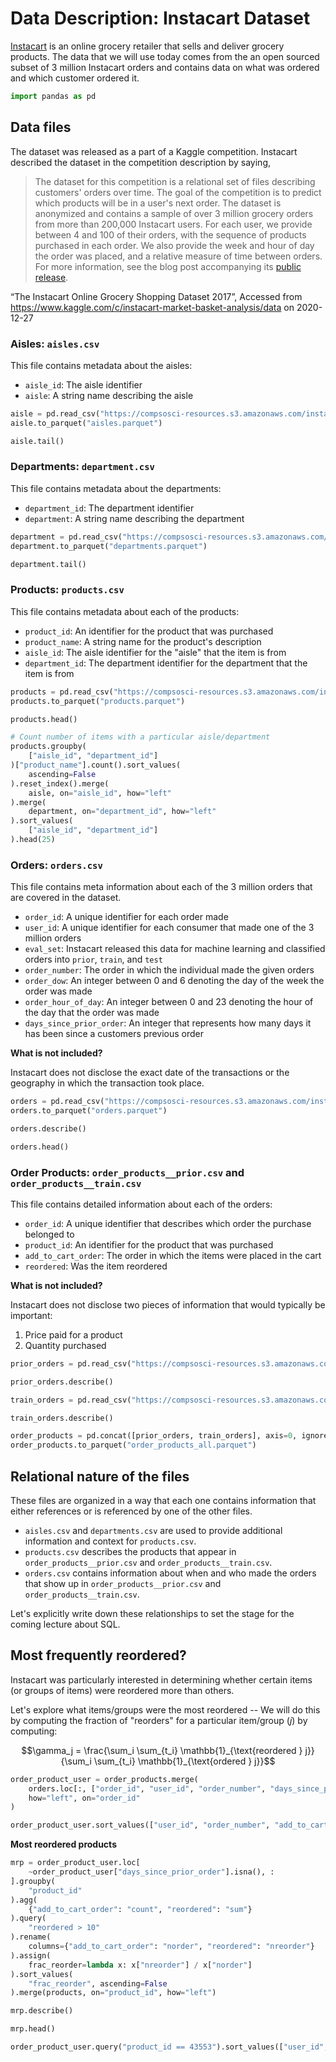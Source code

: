 # Data Description: Instacart Dataset

[Instacart](https://www.instacart.com/) is an online grocery retailer that sells and deliver grocery products. The data that we will use today comes from the an open sourced subset of 3 million Instacart orders and contains data on what was ordered and which customer ordered it.


```python
import pandas as pd
```

## Data files

The dataset was released as a part of a Kaggle competition. Instacart described the dataset in the competition description by saying,

> The dataset for this competition is a relational set of files describing customers' orders over time. The goal of the competition is to predict which products will be in a user's next order. The dataset is anonymized and contains a sample of over 3 million grocery orders from more than 200,000 Instacart users. For each user, we provide between 4 and 100 of their orders, with the sequence of products purchased in each order. We also provide the week and hour of day the order was placed, and a relative measure of time between orders. For more information, see the blog post accompanying its [public release](https://tech.instacart.com/3-million-instacart-orders-open-sourced-d40d29ead6f2).

“The Instacart Online Grocery Shopping Dataset 2017”, Accessed from https://www.kaggle.com/c/instacart-market-basket-analysis/data on 2020-12-27

### Aisles: `aisles.csv`

This file contains metadata about the aisles:

* `aisle_id`: The aisle identifier
* `aisle`: A string name describing the aisle

```python
aisle = pd.read_csv("https://compsosci-resources.s3.amazonaws.com/instacart/aisles.csv")
aisle.to_parquet("aisles.parquet")

```

```python
aisle.tail()
```

### Departments: `department.csv`

This file contains metadata about the departments:

* `department_id`: The department identifier
* `department`: A string name describing the department

```python
department = pd.read_csv("https://compsosci-resources.s3.amazonaws.com/instacart/departments.csv")
department.to_parquet("departments.parquet")
```

```python
department.tail()
```

### Products: `products.csv`

This file contains metadata about each of the products:

* `product_id`: An identifier for the product that was purchased
* `product_name`: A string name for the product's description
* `aisle_id`: The aisle identifier for the "aisle" that the item is from
* `department_id`: The department identifier for the department that the item is from

```python
products = pd.read_csv("https://compsosci-resources.s3.amazonaws.com/instacart/products.csv")
products.to_parquet("products.parquet")
```

```python
products.head()
```

```python
# Count number of items with a particular aisle/department
products.groupby(
    ["aisle_id", "department_id"]
)["product_name"].count().sort_values(
    ascending=False
).reset_index().merge(
    aisle, on="aisle_id", how="left"
).merge(
    department, on="department_id", how="left"
).sort_values(
    ["aisle_id", "department_id"]
).head(25)

```

### Orders: `orders.csv`

This file contains meta information about each of the 3 million orders that are covered in the dataset.

* `order_id`: A unique identifier for each order made
* `user_id`: A unique identifier for each consumer that made one of the 3 million orders
* `eval_set`: Instacart released this data for machine learning and classified orders into `prior`, `train`, and `test`
* `order_number`: The order in which the individual made the given orders
* `order_dow`: An integer between 0 and 6 denoting the day of the week the order was made
* `order_hour_of_day`: An integer between 0 and 23 denoting the hour of the day that the order was made
* `days_since_prior_order`: An integer that represents how many days it has been since a customers previous order


**What is not included?**

Instacart does not disclose the exact date of the transactions or the geography in which the transaction took place.


```python
orders = pd.read_csv("https://compsosci-resources.s3.amazonaws.com/instacart/orders.csv")
orders.to_parquet("orders.parquet")
```

```python
orders.describe()
```

```python
orders.head()
```

### Order Products: `order_products__prior.csv` and `order_products__train.csv`

This file contains detailed information about each of the orders:

* `order_id`: A unique identifier that describes which order the purchase belonged to
* `product_id`: An identifier for the product that was purchased
* `add_to_cart_order`: The order in which the items were placed in the cart
* `reordered`: Was the item reordered


**What is not included?**

Instacart does not disclose two pieces of information that would typically be important:

1. Price paid for a product
2. Quantity purchased

```python
prior_orders = pd.read_csv("https://compsosci-resources.s3.amazonaws.com/instacart/order_products__prior.csv")

prior_orders.describe()
```

```python
train_orders = pd.read_csv("https://compsosci-resources.s3.amazonaws.com/instacart/order_products__train.csv")

train_orders.describe()
```

```python
order_products = pd.concat([prior_orders, train_orders], axis=0, ignore_index=True)
order_products.to_parquet("order_products_all.parquet")

```

## Relational nature of the files

These files are organized in a way that each one contains information that either references or is referenced by one of the other files.

* `aisles.csv` and `departments.csv` are used to provide additional information and context for `products.csv`.
* `products.csv` describes the products that appear in `order_products__prior.csv` and `order_products__train.csv`.
* `orders.csv` contains information about when and who made the orders that show up in `order_products__prior.csv` and `order_products__train.csv`.

 Let's explicitly write down these relationships to set the stage for the coming lecture about SQL.

## Most frequently reordered?

Instacart was particularly interested in determining whether certain items (or groups of items) were reordered more than others.

Let's explore what items/groups were the most reordered -- We will do this by computing the fraction of "reorders" for a particular item/group ($j$) by computing:

$$\gamma_j = \frac{\sum_i \sum_{t_i} \mathbb{1}_{\text{reordered } j}}{\sum_i \sum_{t_i} \mathbb{1}_{\text{ordered } j}}$$

```python
order_product_user = order_products.merge(
    orders.loc[:, ["order_id", "user_id", "order_number", "days_since_prior_order"]],
    how="left", on="order_id"
)
```

```python
order_product_user.sort_values(["user_id", "order_number", "add_to_cart_order"])
```

**Most reordered products**


```python
mrp = order_product_user.loc[
    ~order_product_user["days_since_prior_order"].isna(), :
].groupby(
    "product_id"
).agg(
    {"add_to_cart_order": "count", "reordered": "sum"}
).query(
    "reordered > 10"
).rename(
    columns={"add_to_cart_order": "norder", "reordered": "nreorder"}
).assign(
    frac_reorder=lambda x: x["nreorder"] / x["norder"]
).sort_values(
    "frac_reorder", ascending=False
).merge(products, on="product_id", how="left")
```

```python
mrp.describe()
```

```python
mrp.head()
```

```python
order_product_user.query("product_id == 43553").sort_values(["user_id", "order_number"])
```

```python

```

